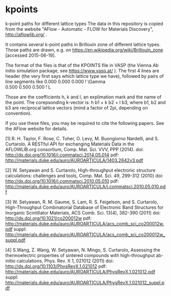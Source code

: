 # kpoints
k-point paths for different lattice types
The data in this repository is copied from the website "AFlow - Automatic - FLOW for Materials Discovery", http://aflowlib.org/ .

It contains several k-point paths in Brillouin zone of different lattice types.
Those paths are drawn, e.g. on https://en.wikipedia.org/wiki/Brillouin_zone [accessed 2015-06-19].

The format of the files is that of the KPOINTS file in VASP (the Vienna Ab initio simulation package, see https://www.vasp.at/ ).
The first 4 lines are header (the very first says which lattice type we have), followed by pairs of line segments like
   0.000   0.000   0.000   ! \Gamma  
   0.500   0.500   0.500   ! L  

Those are the coefficients h, k and l, an explimation mark and the name of the point.
The corepsonding k-vector is: h b1 + k b2 + l b3, where b1, b2 and b3 are reciprocal lattice vectors (mind a factor of 2pi, depending on convention).

If you use these files, you may be required to cite the following papers. See the AFlow website for details.

[1] R. H. Taylor, F. Rose, C. Toher, O. Levy, M. Buongiorno Nardelli, and S. Curtarolo, A RESTful API for exchanging Materials Data in the AFLOWLIB.org consortium, Comp. Mat. Sci. VVV, PPP (2014).
doi: http://dx.doi.org/10.1016/j.commatsci.2014.05.014
pdf: http://materials.duke.edu/auro/AUROARTICULA/1403.2642v3.pdf

[2] W. Setyawan and S. Curtarolo, High-throughput electronic structure calculations: challenges and tools, Comp. Mat. Sci. 49, 299-312 (2010)
doi: http://dx.doi.org/10.1016/j.commatsci.2010.05.010
pdf: http://materials.duke.edu/auro/AUROARTICULA/j.commatsci.2010.05.010.pdf

[3] W. Setyawan, R. M. Gaume, S. Lam, R. S. Feigelson, and S. Curtarolo, High-Throughput Combinatorial Database of Electronic Band Structures for Inorganic Scintillator Materials, ACS Comb. Sci. 13(4), 382-390 (2011)
doi: http://dx.doi.org/10.1021/co200012w
pdf: http://materials.duke.edu/auro/AUROARTICULA/acs_comb_sci_co200012w.pdf
suppl: http://materials.duke.edu/auro/AUROARTICULA/acs_comb_sci_co200012w_suppl.pdf

[4] S.Wang, Z. Wang, W. Setyawan, N. Mingo, S. Curtarolo, Assessing the thermoelectric properties of sintered compounds with high-throughput ab-initio calculations, Phys. Rev. X 1, 021012 (2011)
doi: http://dx.doi.org/10.1103/PhysRevX.1.021012
pdf: http://materials.duke.edu/auro/AUROARTICULA/PhysRevX.1.021012.pdf
suppl: http://materials.duke.edu/auro/AUROARTICULA/PhysRevX.1.021012_suppl.pdf

